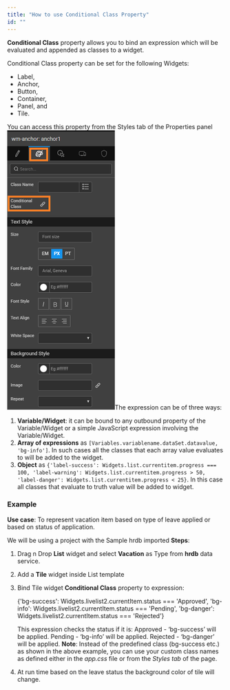 ```yaml
---
title: "How to use Conditional Class Property"
id: ""
---
```


**Conditional Class** property allows you to bind an expression which will be evaluated and appended as classes to a widget.

Conditional Class property can be set for the following Widgets:

- Label,
- Anchor,
- Button,
- Container,
- Panel, and
- Tile.

You can access this property from the Styles tab of the Properties panel [![](./assets/cond_class.png)](./assets/cond_class.png)The expression can be of three ways:

1. **Variable/Widget**: it can be bound to any outbound property of the Variable/Widget or a simple JavaScript expression involving the Variable/Widget.
2. **Array of expressions** as `[Variables.variablename.dataSet.datavalue, 'bg-info']`. In such cases all the classes that each array value evaluates to will be added to the widget.
3. **Object** as `{'label-success': Widgets.list.currentitem.progress === 100, 'label-warning': Widgets.list.currentitem.progress > 50, 'label-danger': Widgets.list.currentitem.progress < 25}`. In this case all classes that evaluate to truth value will be added to widget.

### Example

**Use case**: To represent vacation item based on type of leave applied or based on status of application.

We will be using a project with the Sample hrdb imported **Steps**:

1. Drag n Drop **List** widget and select **Vacation** as Type from **hrdb** data service.
2. Add a **Tile** widget inside List template
3. Bind Tile widget **Conditional Class** property to expression:
    
    {'bg-success': Widgets.livelist2.currentItem.status === 'Approved', 
     'bg-info': Widgets.livelist2.currentItem.status === 'Pending',
     'bg-danger': Widgets.livelist2.currentItem.status === 'Rejected'}
    
    This expression checks the status if it is: Approved - ‘bg-success’ will be applied. Pending - ‘bg-info’ will be applied. Rejected - ‘bg-danger’ will be applied. **Note**: Instead of the predefined class (bg-success etc.) as shown in the above example, you can use your custom class names as defined either in the _app.css_ file or from the _Styles tab_ of the page.
4. At run time based on the leave status the background color of tile will change.
